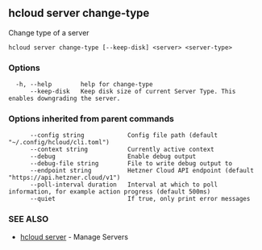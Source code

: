 ## hcloud server change-type

Change type of a server

```
hcloud server change-type [--keep-disk] <server> <server-type>
```

### Options

```
  -h, --help        help for change-type
      --keep-disk   Keep disk size of current Server Type. This enables downgrading the server.
```

### Options inherited from parent commands

```
      --config string            Config file path (default "~/.config/hcloud/cli.toml")
      --context string           Currently active context
      --debug                    Enable debug output
      --debug-file string        File to write debug output to
      --endpoint string          Hetzner Cloud API endpoint (default "https://api.hetzner.cloud/v1")
      --poll-interval duration   Interval at which to poll information, for example action progress (default 500ms)
      --quiet                    If true, only print error messages
```

### SEE ALSO

* [hcloud server](hcloud_server.md)	 - Manage Servers
